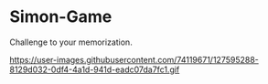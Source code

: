 # Simon-Game
Challenge to your memorization.

https://user-images.githubusercontent.com/74119671/127595288-8129d032-0df4-4a1d-941d-eadc07da7fc1.gif




